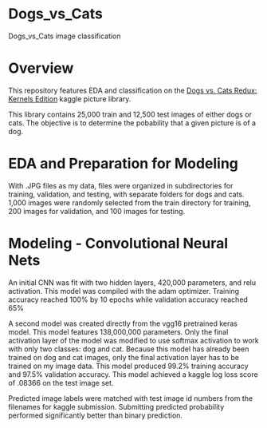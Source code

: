 # Dogs_vs_Cats
Dogs_vs_Cats image classification


# Overview
This repository features EDA and classification on the [Dogs vs. Cats Redux: Kernels Edition](https://www.kaggle.com/c/dogs-vs-cats-redux-kernels-edition) kaggle picture library.

This library contains 25,000 train and 12,500 test images of either dogs or cats. The objective is to determine the pobability that a given picture is of a dog.

# EDA and Preparation for Modeling

With .JPG files as my data, files were organized in subdirectories for training, validation, and testing, with separate folders for dogs and cats. 1,000 images were randomly selected from the train directory for training, 200 images for validation, and 100 images for testing.

# Modeling - Convolutional Neural Nets

An initial CNN was fit with two hidden layers, 420,000 parameters, and relu activation. This model was compiled with the adam optimizer. Training accuracy reached 100% by 10 epochs while validation accuracy reached 65%

A second model was created directly from the vgg16 pretrained keras model. This model features 138,000,000 parameters. Only the final activation layer of the model was modified to use softmax activation to work with only two classes: dog and cat. Because this model has already been trained on dog and cat images, only the final activation layer has to be trained on my image data. This model produced 99.2% training accuracy and 97.5% validation accuracy. This model achieved a kaggle log loss score of .08366 on the test image set.

Predicted image labels were matched with test image id numbers from the filenames for kaggle submission. Submitting predicted probability performed significantly better than binary prediction.
